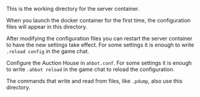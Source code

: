 This is the working directory for the server container.

When you launch the docker container for the first time, the configuration files will appear in this directory.

After modifying the configuration files you can restart the server container to have the new settings take effect. For some settings it is enough to write `.reload config` in the game chat.

Configure the Auction House in `ahbot.conf`. For some settings it is enough to write `.ahbot reload` in the game chat to reload the configuration.

The commands that write and read from files, like `.pdump`, also use this directory.
